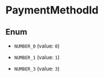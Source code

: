 

# PaymentMethodId

## Enum


* `NUMBER_0` (value: `0`)

* `NUMBER_1` (value: `1`)

* `NUMBER_3` (value: `3`)



